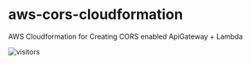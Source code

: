 # aws-cors-cloudformation
AWS Cloudformation for Creating CORS enabled ApiGateway + Lambda

![visitors](https://visitor-badge.laobi.icu/badge?page_id=seraphjiang.aws-cors-cloudformation)

